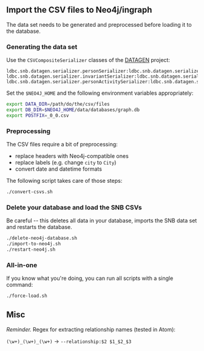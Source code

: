 ## Import the CSV files to Neo4j/ingraph

The data set needs to be generated and preprocessed before loading it to the database.

### Generating the data set

Use the `CSVCompositeSerializer` classes of the  [DATAGEN](https://github.com/ldbc/ldbc_snb_datagen/) project:

```
ldbc.snb.datagen.serializer.personSerializer:ldbc.snb.datagen.serializer.snb.interactive.CSVCompositePersonSerializer
ldbc.snb.datagen.serializer.invariantSerializer:ldbc.snb.datagen.serializer.snb.interactive.CSVCompositeInvariantSerializer
ldbc.snb.datagen.serializer.personActivitySerializer:ldbc.snb.datagen.serializer.snb.interactive.CSVCompositePersonActivitySerializer
```

Set the `$NEO4J_HOME` and the following environment variables appropriately:

```bash
export DATA_DIR=/path/do/the/csv/files
export DB_DIR=$NEO4J_HOME/data/databases/graph.db
export POSTFIX=_0_0.csv
```

### Preprocessing

The CSV files require a bit of preprocessing:

* replace headers with Neo4j-compatible ones
* replace labels (e.g. change `city` to `City`)
* convert date and datetime formats

The following script takes care of those steps:

```bash
./convert-csvs.sh
```

### Delete your database and load the SNB CSVs

Be careful -- this deletes all data in your database, imports the SNB data set and restarts the database.

```bash
./delete-neo4j-database.sh
./import-to-neo4j.sh
./restart-neo4j.sh
```

### All-in-one

If you know what you're doing, you can run all scripts with a single command:

```bash
./force-load.sh
```

## Misc

*Reminder.* Regex for extracting relationship names (tested in Atom):

`(\w+)_(\w+)_(\w+)` -> `--relationship:$2 $1_$2_$3`

